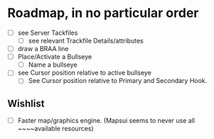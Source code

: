 # Roadmap, in no particular order
- [ ] see Server Tackfiles
  - [ ] see relevant Trackfile Details/attributes 
- [ ] draw a BRAA line
- [ ] Place/Activate a Bullseye
  - [ ] Name a bullseye
- [ ] see Cursor position relative to active bullseye
  - [ ] See Cursor position relative to Primary and Secondary Hook.

## Wishlist
- [ ] Faster map/graphics engine. (Mapsui seems to never use all ~~~~available resources)